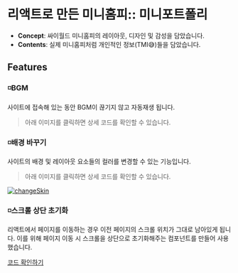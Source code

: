 # 리액트로 만든 미니홈피:: 미니포트폴리

- **Concept**: 싸이월드 미니홈피의 레이아웃, 디자인 및 감성을 담았습니다.
- **Contents**: 실제 미니홈피처럼 개인적인 정보(TMI😅)들을 담았습니다.

## Features

### ◽BGM

사이트에 접속해 있는 동안 BGM이 끊기지 않고 자동재생 됩니다.

> 아래 이미지를 클릭하면 상세 코드를 확인할 수 있습니다.

### ◽배경 바꾸기

사이트의 배경 및 레이아웃 요소들의 컬러를 변경할 수 있는 기능입니다.

> 아래 이미지를 클릭하면 상세 코드를 확인할 수 있습니다.

[![changeSkin](./docs/img/changeSkin.gif)](./docs/features/changeSkin.md)

### ◽스크롤 상단 초기화

리액트에서 페이지를 이동하는 경우 이전 페이지의 스크롤 위치가 그대로 남아있게 됩니다. 이를 위해 페이지 이동 시 스크롤을 상단으로 초기화해주는 컴포넌트를 만들어 사용했습니다.

[코드 확인하기](./docs/features/scrollToTop.md)
